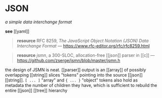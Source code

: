# JSON

_a simple data interchange format_

**see** [[yaml]]

> **resource** RFC 8259, _The JavaScript Object Notation (JSON) Data Interchange Format_ &mdash; <https://www.rfc-editor.org/rfc/rfc8259.html>

> **resource** _jsmn_, a 300-SLOC, allocation-free [[json]] parser in [[c]] &mdash; <https://github.com/zserge/jsmn/blob/master/jsmn.h>

the design of JSMN is neat. [[parser]] output is an [[array]] of possibly overlapping [[string]] slices "tokens" pointing into the source [[json]] [[string]]. `[ ... ]` "array" and `{ ... }` "object" tokens also hold as metadata the number of children they have, which is sufficient to rebuild the entire [[json]] [[tree]] hierarchy
